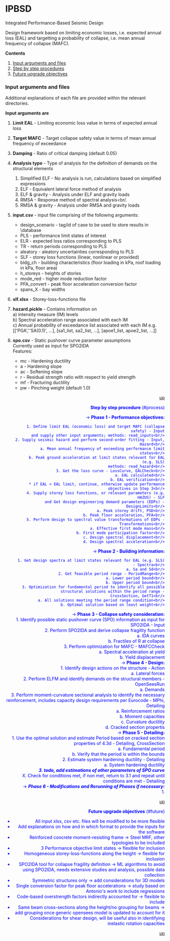 # IPBSD
Integrated Performance-Based Seismic Design

Design framework based on limiting economic losses, i.e. expected annual loss (EAL) and targetting a probability of collapse, i.e. mean annual frequency of collapse (MAFC).

**Contents**<a id='contents'></a>
1. [Input arguments and files](#input)
2. [Step by step procedures](#process)
3. [Future upgrade objectives](#future)


### Input arguments and files <a id='input'>

Additional explanations of each file are provided within the relevant directories.

**Input arguments are**
1. **Limit EAL** - Limiting economic loss value in terms of expected annual loss

2. **Target MAFC** - Target collapse safety value in terms of mean annual frequency of exceedance

3. **Damping** - Ratio of critical damping (default 0.05)

4. **Analysis type** - Type of analysis for the definition of demands on the structural elements<br/>
	1. Simplified ELF -        	No analysis is run, calculations based on simplified expressions<br /> 
	2. ELF -                  	Equivalent lateral force method of analysis<br/>
	3. ELF & gravity -       	Analysis under ELF and gravity loads<br/>
	4. RMSA -                	Response method of spectral analysis<br/.
	5. RMSA & gravity -      	Analysis under RMSA and gravity loads<br/>
5. **input.csv** - input file comprising of the following arguments:<br/>
    - design_scenario -       		tag/id of case to be used to store results in \database<br/>
    - PLS -                   		performance limit states of interest<br/>
    - ELR -                    		expected loss ratios corresponding to PLS<br/>
    - TR -                     		return periods corresponding to PLS<br/>
    - aleatory -               		aleatory uncertainties corresponding to PLS<br/>
    - SLF -                  		storey loss functions (linear, nonlinear or provided)<br/>
    - bldg_ch -               		building characteristics (floor loading in kPa, roof loading in kPa, floor area)<br/>
    - h_storeys -             		heights of stories<br/>
    - mode_red -              		higher mode reduction factor<br/>
    - PFA_convert -            		peak floor acceleration conversion factor<br/>
    - spans_X -               		bay widths<br/>
6. **slf.xlsx** - Storey-loss-functions file<br/>
7. **hazard.pickle** - Contains information on<br/>
				a) intensity measure (IM) levels<br/>
				b) Spectral acceleration range associated with each IM<br/>
				c) Annual probability of exceedance list associated with each IM e.g. [['PGA',''SA(0.1)', ...], [sa1_list, sa2_list, ...], [apoe1_list, apoe2_list, ...]]<br/>
8. **spo.csv** - Static pushover curve parameter assumptions<br/>
                            	Currently used as input for SPO2IDA<br/>
                            	Features:<br/>
	- mc - 			Hardening ductility<br/>
	- a - 			Hardening slope<br/>
	- ac - 			Softening slope<br/>
	- r -			Residual strength ratio with respect to yield strength<br/>
	- mf -			Fracturing ductility<br/>
	- pw - 			Pinching weight (default 1.0)<br/>
    
</a><font color=blue><div style="text-align: right">[up](#contents)

**Step by step procedure** (#process)

-> **Phase 1 - Performance objectives:**<br/>

		1. Define limit EAL (economic loss) and target MAFC (collapse safety) - Input
		and supply other input arguments; methods: read_inputs<br/>
		2. Supply seismic hazard and perform second-order fitting - Input, Hazard<br/>
			a. Mean annual frequency of exceeding performance limit states<br/>
			b. Peak ground acceleration at limit states relevant for EAL (e.g. SLS)
			methods: read_hazard<br/>
		3. Get the loss curve - LossCurve, EALCheck<br/>
			a. EAL calculated<br/>
			b. EAL verification<br/>
		* if EAL < EAL limit, continue, otherwise update performance objectives in Step 3<br/>
		4. Supply storey loss functions, or relevant parameters (e.g. HAZUS) - SLF
		and Get design engineering demand parameters (EDPs) - DesignLimits<br/>
			a. Peak storey drift, PSD<br/>
			b. Peak floor acceleration, PFA<br/>
		5. Perform design to spectral value transformations of EDPs - Transformations<br/>
			a. Effective first mode mass<br/>
			b. First mode participation factor<br/>
			c. Design spectral displacement<br/>
			d. Design spectral acceleration<br/>
-> **Phase 2 - Building information:** <br/>

		1. Get design spectra at limit states relevant for EAL (e.g. SLS) - Spectra<br/>
			a. Sa and Sd<br/>
		2. Get feasible period range - PeriodRange<br/>
			a. Lower period bound<br/>
			b. Upper period bound<br/>
		3. Optimization for fundamental period to identify all possible structural solutions within the period range -
		CrossSection, GetT1<br/>
			a. All solutions meeting the period range condition<br/>
			b. Optimal solution based on least weight<br/>
-> **Phase 3 - Collapse safety consideration:** <br/>
		1. Identify possible static pushover curve (SPO) information as input for SPO2IDA - Input<br/>
		2. Perform SPO2IDA and derive collapse fragility function<br/>
		    a. IDA curves<br/>
		    b. Fractiles of R at collapse<br/>
		3. Perform optimization for MAFC - MAFCCheck<br/>
            a. Spectral acceleration at yield<br/>
            b. Yield displacement<br/>
-> **Phase 4 - Design:**<br/>
        1. Identify design actions on the structure - Action<br/>
            a. Lateral forces<br/>
        2. Perform ELFM and identify demands on the structural members - OpenSeesRun<br/>
            a. Demands<br/>
        3. Perform moment-curvature sectional analysis to identify the necessary reinforcement, includes capacity design
           requirements per Eurocode - MPhi, Detailing<br/>
            a. Reinforcement ratios<br/>
            b. Moment capacities<br/>
            c. Curvature ductility<br/>
            d. Cracked section propertis<br/>
-> **Phase 5 - Detailing:**<br/>
        1. Use the optimal solution and estimate Period based on cracked section properties of 4.3d - Detailing, CrossSection<br/>
        	a. Fundamental period<br/>
        	b. Verify that the period is within the bounds<br/>
        2. Estimate system hardening ductility - Detailing<br/>
        	a. System hardening ductility<br/>
        ***3. todo, add estimations of other parameters of SPO curve***<br/>
        X. Check for conditions met, if non met, return to 3.1 and repeat until conditions are met - Detailing<br/>
-> ***Phase 6 - Modifications and Rerunning of Phases if necessary:***<br/>
        1.<br/>

</a><font color=blue><div style="text-align: right">[up](#contents)
  
**Future upgrade objectives** (#future)

* All input xlsx, csv etc. files will be modified to be more flexible
* Add explanations on how and in which format to provide the inputs for the software
* Reinforced concrete moment-resisting frame -> Steel MRF, other typologies to be included
* 3 Performance objective limit states -> flexible for inclusion
* Homogeneous storey-loss-functions along the height -> flexible for inclusion
* SPO2IDA tool for collapse fragility definition -> ML algorithms to avoid using SPO2IDA, needs extensive studies and analysis, possible data collection
* Symmetric structures only -> add considerations for 3D models
* Single conversion factor for peak floor accelerations -> study based on Antonio's work to include regressions
* Code-based overstrength factors indirectly accounted for -> flexible to include
* Same beam cross-sections along the height/no grouping for beams -> add grouping once generic opensees model is updated to account for it
* Considerations for shear design, will be useful also in identifying inelastic rotation capacities

</a><font color=blue><div style="text-align: right">[up](#contents)
  
